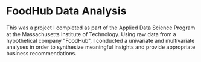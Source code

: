 # FoodHub Data Analysis
This was a project I completed as part of the Applied Data Science Program at the Massachusetts Institute of Technology. 
Using raw data from a hypothetical company "FoodHub", I conducted a univariate and multivariate analyses in order to synthesize meaningful insights and provide appropriate business recommendations. 
